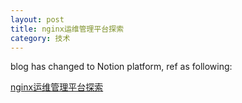 ```yaml
---
layout: post
title: nginx运维管理平台探索
category: 技术
---
```


blog has changed to Notion platform, ref as following:

[nginx运维管理平台探索](https://different-slice-f4c.notion.site/Nginx-1a13ea43f6114420987352fdc8484fbb?pvs=4)
